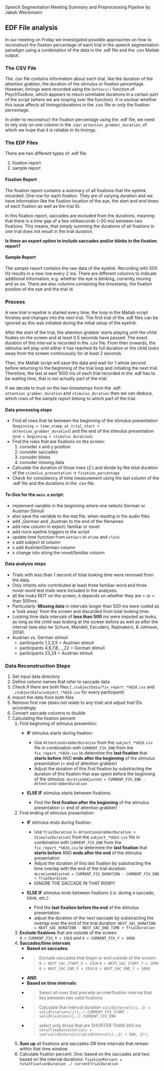Speech Segmentation Meeting Summary and Preprocessing Pipeline
by Jakob Weickmann

## EDF File analysis

In our meeting on Friday we investigated possible approaches on how to reconstruct the fixation percentage of each trial in the speech segmentation paradigm using a combination of the data in the .edf file and the .csv Matlab output. 

### The CSV File
The .csv file contains information about each trial, like the duration of the attention grabber, the duration of the stimulus or fixation percentage. However, timings were recorded using the `GetSecs()` function of PsychToolbox, which appears to return unreliable durations in a certain part of the script (where we are looping over the function). It is unclear whether this issue affects all timings/durations in the .csv file or only the fixation percentage. 

In order to reconstruct the fixation percentage using the .edf file, we need to rely only on one column in the .csv: `attention_grabber_duration`, of which we hope that it is reliable in its timings. 

### The EDF Files
There are two different types of .edf file:  
1. fixation report  
2. sample report  

#### Fixation Report
The fixation report contains a summary of all fixations that the eyelink recorded. One row for each fixation. They are of varying duration and we have information like the fixation location of the eye, the start and end times of each fixation as well as the trial ID. 

In this fixation report, saccades are excluded from the durations, meaning that there is a time gap of a few milliseconds (~20 ms) between two fixations. This means, that simply summing the durations of all fixations in one trial does not result in the trial duration. 

**Is there an export option to include saccades and/or blinks in the fixation report?**

#### Sample Report
The sample report contains the raw data of the eyelink. Recording with 500 Hz results in a new row every 2 ms. There are different columns to indicate additional information, e.g. whether the eye is blinking, currently moving and so on. There are also columns containing the timestamp, the fixation position of the eye and the trial id. 

### Process
A new trial in eyelink is started every time, the loop in the Matlab script finishes and changes into the next trial. The first trial of the .edf files can be ignored as this was initiated during the initial setup of the eyelink. 

After the start of the trial, the attention grabber starts playing until the child fixates on the screen and at least 0.5 seconds have passed. The exact duration of this interval is recorded in the .csv file. From then onwards, the stimulus will play until either it has reached its full duration or the child looks away from the screen continuously for at least 2 seconds. 

Then, the Matlab script will save the data and wait for 1 whole second before returning to the beginning of the trial loop and initiating the next trial. Therefore, the last at east 1000 ms of each trial recorded in the .edf has to be waiting time, that is not actually part of the trial. 

If we decide to trust on the two timestamps from the .edf: `attention_grabber_duration` and `stimulus_duration` then we can deduce, which rows of the sample report belong to which part of the trial. 

#### Data processing steps
- Find all rows that lie between the beginning of the stimulus presentation (`beginning = time_stamp_at_trial_start + attention_grabber_duration`) and the end of the stimulus presentation (`end = beginning + stimulus_duration`). 
- Find the rows that are fixations on the screen:  
	1. consider x and y position  
	2. consider saccades    
	3. consider blinks   
	4. consider missing data  
- Calculate the duration of those rows (*2.*) and divide by the total duration of the `stimulus_presentation` -> `fixation_percentage`  
- Check for consistency of time measurement using the last column of the .edf file and the durations in the .csv file. 


#### To-Dos for the `main.m` script:
- implement variable in the beginning where one selects German or Austrian Stimuli 
- also save the variable to the mat file, when reading in the audio files 
- add _German and _Austrian to the end of the filenames  
- add new column in export: familiar or novel  
- add more eyelink triggers to the script  
- update time function from `GetSecs` to `etime` and `clock`
- x add subject id column
- x add Austrian/German column
- x change into string the novel/familiar column

#### Data analysis steps
- Trials with less than 1 second of total looking time were removed from the data.
- Only infants who contributed at least three familiar-word and three novel-word test trials were included in the analyses.
- all the looks NOT on the screen, it depends on whether they are > or < than 500ms:
- Particularly: **Missing data** in intervals longer than 500 ms were coded as a ‘look away’ from the screen and discarded from total looking time. 
- Looking time data intervals of **less than 500** ms were imputed as looks, as long as the child was looking at the screen before as well as after the interval (see also ter Schure, Mandell, Escudero, Raijmakers, & Johnson, 2014).
- Austrian vs. German stimuli 
	- participants 1,2,3,5 = Austrian stimuli
	- participants 4,6,7,8,...,22 = German stimuli
	- participants 23,24 = Austrian stimuli


### Data Reconstruction Steps
1. Set input data directory  
2. Define column names that refer to saccade data
3. Check if there are both files (`./subjectData/fix_report_*%02d.csv` and `./subjectData/subject_*%02d.csv` for every participant)
4. Import the data from both files
5. Remove first row (does not relate to any trial) and adjust trial IDs accordingly
6. Convert saccade columns to double
7. Calculating the fixation percent
	1. Find beginning of stimulus presention: 
		- **IF** stimulus starts during fixation:  
			- Use `AttentionGrabberDuration` from the `subject_*%02d.csv` file in combination with `CURRENT_FIX_END` from the `fix_report_*%02d.csv` to determine the **last fixation** that **starts before** AND **ends after the beginning** of the stimulus presentation (= end of attention grabber) 
			- Adjust the duration of this first fixation by substracting the duration of this fixation that was spent before the beginning of the stimulus: `durationAdjusted = CURRENT_FIX_END - AttentionGrabberDuration`  
			 
		- **ELSE IF** stimulus starts between fixations:  
			- Find the **first fixation after the beginning** of the stimulus presentation (= end of attention grabber)
	2. Find ending of stimulus presentation:
		- **IF** stimulus ends during fixation:  
			- Use `TrialDuration` (= `AttentionGrabberDuration + StimulusDuration`) from the `subject_*%02d.csv` file in combination with `CURRENT_FIX_END` from the `fix_report_*%02d.csv` to determine the **last fixation** that **starts before** AND **ends after the end** of the stimulus presentation  
			- Adjust the duration of this last fixation by substracting the time overlap with the end of the trial duration: `durationAdjusted = CURRENT_FIX_DURATION - CURRENT_FIX_END + TrialDuration`
			- IGNORE THE SACCADE IN THAT ROW!!!
			 
		- **ELSE IF** stimulus ends between fixations (i.e. during a saccade, blink, etc.):  
			- Find the **last fixation before the end** of the stimulus presentation
			- adjust the duration of the next saccade by substracting the overlap over the end of the trial duration: `NEXT_SAC_DURATION = NEXT_SAC_DURATION - NEXT_SAC_END_TIME + TrialDuration`
	3. **Exclude fixations** that are outside of the screen:  
		`0 > CURRENT_FIX_X > 1920` and `0 > CURRENT_FIX_Y > 1080`
	4. **Saccades/time intervals**
		- **Based on saccades**:  
		- > Exclude saccades that begin or end outside of the screen:  `0 > NEXT_SAC_START_X > 1920` `0 > NEXT_SAC_START_Y > 1080` `0 > NEXT_SAC_END_X > 1920` `0 > NEXT_SAC_END_Y > 1080`
		- **AND**
		- **Based on time intervals**:
		- > Select all rows that precede an interfixation interval that lies between two valid fixations
		- > Calculate that interval duration `validIntervals(j, 2) = validFixations(j+1,:).CURRENT_FIX_START - validFixations(j,:).CURRENT_FIX_END`
		- > select only those that are SHORTER THAN 500 ms `totalTimeDataIntervals = sum(validIntervals(validIntervals(:,2) < 500, 2));`
	5. **Sum up** all fixations and saccades OR time intervals that remain within that time window  
	6. Calculate fixation percent. One: based on the saccades and two: based on the interval durations: `fixationPercent = totalFixationDuration ./ currentTrialDuration`

